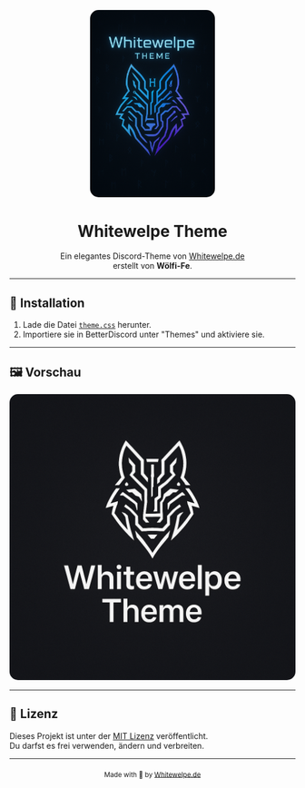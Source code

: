 <p align="center">
  <img src="assets/logo.png" width="220" alt="Whitewelpe Logo" style="border-radius: 15px;">
</p>

<h1 align="center">Whitewelpe Theme</h1>

<p align="center">
  Ein elegantes Discord-Theme von <a href="https://whitewelpe.de" target="_blank">Whitewelpe.de</a><br>
  erstellt von <strong>Wölfi-Fe</strong>.
</p>

---

## 🚀 Installation

1. Lade die Datei [`theme.css`](theme.css) herunter.
2. Importiere sie in BetterDiscord unter "Themes" und aktiviere sie.

---

## 🖼️ Vorschau

<p align="center">
  <img src="assets/preview.png" width="600" alt="Whitewelpe Theme Vorschau" style="border-radius: 15px;">
</p>

---

## 📄 Lizenz

Dieses Projekt ist unter der [MIT Lizenz](LICENSE) veröffentlicht.  
Du darfst es frei verwenden, ändern und verbreiten.

---

<p align="center">
  <sub>Made with 🐺 by <a href="https://whitewelpe.de" target="_blank">Whitewelpe.de</a></sub>
</p>
